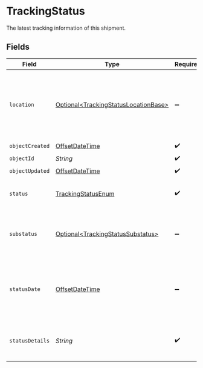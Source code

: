# TrackingStatus

The latest tracking information of this shipment.


## Fields

| Field                                                                                          | Type                                                                                           | Required                                                                                       | Description                                                                                    | Example                                                                                        |
| ---------------------------------------------------------------------------------------------- | ---------------------------------------------------------------------------------------------- | ---------------------------------------------------------------------------------------------- | ---------------------------------------------------------------------------------------------- | ---------------------------------------------------------------------------------------------- |
| `location`                                                                                     | [Optional\<TrackingStatusLocationBase>](../../models/components/TrackingStatusLocationBase.md) | :heavy_minus_sign:                                                                             | An object containing zip, city, state and country information of the tracking event.           |                                                                                                |
| `objectCreated`                                                                                | [OffsetDateTime](https://docs.oracle.com/javase/8/docs/api/java/time/OffsetDateTime.html)      | :heavy_check_mark:                                                                             | N/A                                                                                            |                                                                                                |
| `objectId`                                                                                     | *String*                                                                                       | :heavy_check_mark:                                                                             | N/A                                                                                            |                                                                                                |
| `objectUpdated`                                                                                | [OffsetDateTime](https://docs.oracle.com/javase/8/docs/api/java/time/OffsetDateTime.html)      | :heavy_check_mark:                                                                             | N/A                                                                                            |                                                                                                |
| `status`                                                                                       | [TrackingStatusEnum](../../models/components/TrackingStatusEnum.md)                            | :heavy_check_mark:                                                                             | Indicates the high level status of the shipment.                                               | DELIVERED                                                                                      |
| `substatus`                                                                                    | [Optional\<TrackingStatusSubstatus>](../../models/components/TrackingStatusSubstatus.md)       | :heavy_minus_sign:                                                                             | A finer-grained classification of the tracking event.                                          |                                                                                                |
| `statusDate`                                                                                   | [OffsetDateTime](https://docs.oracle.com/javase/8/docs/api/java/time/OffsetDateTime.html)      | :heavy_minus_sign:                                                                             | Date and time when the carrier scanned this tracking event. This is displayed in UTC.          | 2016-07-23T00:00:00Z                                                                           |
| `statusDetails`                                                                                | *String*                                                                                       | :heavy_check_mark:                                                                             | The human-readable description of the status.                                                  | Your shipment has been delivered at the destination mailbox.                                   |